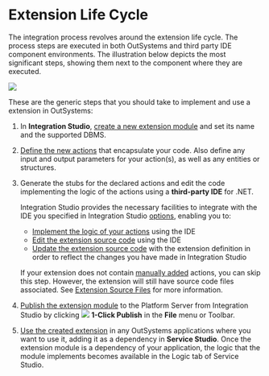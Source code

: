# Extension Life Cycle

The integration process revolves around the extension life cycle. The process steps are executed in both OutSystems  and third party IDE component environments. The illustration below depicts the most significant steps, showing them next to the component where they are executed. 

![](<images/extension-life-cycle.png>)

These are the generic steps that you should take to implement and use a extension in OutSystems:

1. In **Integration Studio**, [create a new extension module](<extension-create.md>) and set its name and the supported DBMS.

1. [Define the new actions](<extension-define.md>) that encapsulate your code. Also define any input and output parameters for your action(s), as well as any entities or structures.

1. Generate the stubs for the declared actions and edit the code implementing the logic of the actions using a **third-party IDE** for .NET.

    Integration Studio provides the necessary facilities to integrate with the IDE you specified in Integration Studio [options](<../../../ref/integration-studio/menu/edit/options.md>), enabling you to:

    * [Implement the logic  of your actions](<extension-code.md>) using the IDE
    * [Edit the extension source code](<extension-code-edit.md>) using the IDE
    * [Update the extension source code](<extension-update-source-code.md>) with the extension definition in order to reflect the changes you have made in Integration Studio

    If your extension does not contain [manually added](<../managing-extensions/action-add.md>) actions, you can skip this step. However, the extension will still have source code files associated. See [Extension Source Files](<../getting-started/extension-source-files.md>) for more information.

1. [Publish the extension module](<extension-1-cp.md>) to the Platform Server from Integration Studio by clicking ![](images/1-click-publish-icon.gif) **1-Click Publish** in the **File** menu or Toolbar.

1. [Use the created extension](<extension-use.md>) in any OutSystems applications where you want to use it, adding it as a dependency in **Service Studio**. Once the extension module is a dependency of your application, the logic that the module implements becomes available in the Logic tab of Service Studio.
